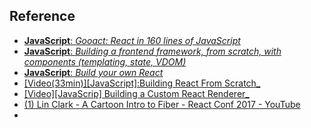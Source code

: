 ## Reference
- [**JavaScript**: _Gooact: React in 160 lines of JavaScript_](https://medium.com/@sweetpalma/gooact-react-in-160-lines-of-javascript-44e0742ad60f)
- [**JavaScript**: _Building a frontend framework, from scratch, with components (templating, state, VDOM)_](https://mfrachet.github.io/create-frontend-framework/)
- [**JavaScript**: _Build your own React_](https://pomb.us/build-your-own-react/)
- [\[Video(33min)\]\[JavaScript\]:Building React From Scratch_](https://www.youtube.com/watch?v=_MAD4Oly9yg) 
- [\[Video\]\[JavaScrip\] Building a Custom React Renderer_](https://youtu.be/CGpMlWVcHok) 
- [(1) Lin Clark - A Cartoon Intro to Fiber - React Conf 2017 - YouTube](https://www.youtube.com/watch?v=ZCuYPiUIONs)
- 



